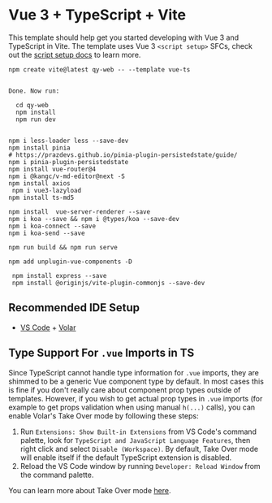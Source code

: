 # Vue 3 + TypeScript + Vite

This template should help get you started developing with Vue 3 and TypeScript in Vite. The template uses Vue 3 `<script setup>` SFCs, check out the [script setup docs](https://v3.vuejs.org/api/sfc-script-setup.html#sfc-script-setup) to learn more.

```shell
npm create vite@latest qy-web -- --template vue-ts


Done. Now run:

  cd qy-web
  npm install
  npm run dev

```


```shell

npm i less-loader less --save-dev
npm install pinia
# https://prazdevs.github.io/pinia-plugin-persistedstate/guide/
npm i pinia-plugin-persistedstate
npm install vue-router@4
npm i @kangc/v-md-editor@next -S
npm install axios
 npm i vue3-lazyload
npm install ts-md5

npm install  vue-server-renderer --save
npm i koa --save && npm i @types/koa --save-dev
npm i koa-connect --save
npm i koa-send --save

npm run build && npm run serve

npm add unplugin-vue-components -D

 npm install express --save
 npm install @originjs/vite-plugin-commonjs --save-dev
```
## Recommended IDE Setup

- [VS Code](https://code.visualstudio.com/) + [Volar](https://marketplace.visualstudio.com/items?itemName=Vue.volar)

## Type Support For `.vue` Imports in TS

Since TypeScript cannot handle type information for `.vue` imports, they are shimmed to be a generic Vue component type by default. In most cases this is fine if you don't really care about component prop types outside of templates. However, if you wish to get actual prop types in `.vue` imports (for example to get props validation when using manual `h(...)` calls), you can enable Volar's Take Over mode by following these steps:

1. Run `Extensions: Show Built-in Extensions` from VS Code's command palette, look for `TypeScript and JavaScript Language Features`, then right click and select `Disable (Workspace)`. By default, Take Over mode will enable itself if the default TypeScript extension is disabled.
2. Reload the VS Code window by running `Developer: Reload Window` from the command palette.

You can learn more about Take Over mode [here](https://github.com/johnsoncodehk/volar/discussions/471).
